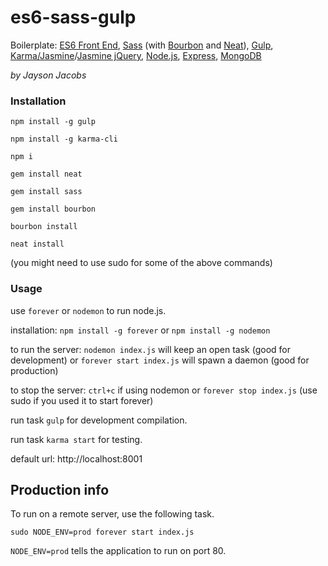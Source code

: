 # es6-sass-gulp
Boilerplate: [ES6 Front End](http://es6-features.org/), [Sass](http://sass-lang.com/) (with [Bourbon](http://bourbon.io/) and [Neat](http://neat.bourbon.io/)), [Gulp](http://gulpjs.com/), [Karma/Jasmine](https://www.npmjs.com/package/karma-jasmine)/[Jasmine jQuery](https://github.com/bessdsv/karma-jasmine-jquery), [Node.js](https://nodejs.org/en/), [Express](http://expressjs.com/), [MongoDB](https://www.mongodb.org/)

_by Jayson Jacobs_

### Installation

`npm install -g gulp`

`npm install -g karma-cli`

`npm i`

`gem install neat`

`gem install sass`

`gem install bourbon`

`bourbon install`

`neat install`

(you might need to use sudo for some of the above commands)

### Usage

use `forever` or `nodemon` to run node.js.

installation:
`npm install -g forever` or
`npm install -g nodemon`

to run the server:
`nodemon index.js` will keep an open task (good for development) or
`forever start index.js` will spawn a daemon (good for production)

to stop the server:
`ctrl+c` if using nodemon or
`forever stop index.js` (use sudo if you used it to start forever)

run task `gulp` for development compilation.

run task `karma start` for testing.

default url: http://localhost:8001

## Production info
To run on a remote server, use the following task.

`sudo NODE_ENV=prod forever start index.js`

`NODE_ENV=prod` tells the application to run on port 80.

